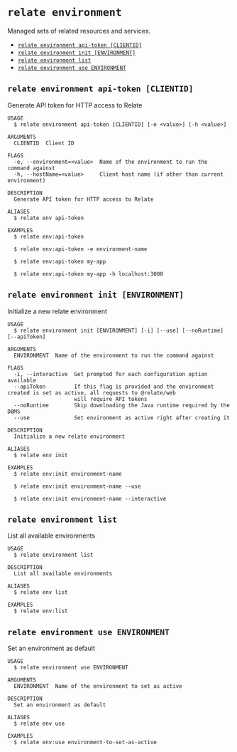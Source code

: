 `relate environment`
====================

Managed sets of related resources and services.

* [`relate environment api-token [CLIENTID]`](#relate-environment-api-token-clientid)
* [`relate environment init [ENVIRONMENT]`](#relate-environment-init-environment)
* [`relate environment list`](#relate-environment-list)
* [`relate environment use ENVIRONMENT`](#relate-environment-use-environment)

## `relate environment api-token [CLIENTID]`

Generate API token for HTTP access to Relate

```
USAGE
  $ relate environment api-token [CLIENTID] [-e <value>] [-h <value>]

ARGUMENTS
  CLIENTID  Client ID

FLAGS
  -e, --environment=<value>  Name of the environment to run the command against
  -h, --hostName=<value>     Client host name (if other than current environment)

DESCRIPTION
  Generate API token for HTTP access to Relate

ALIASES
  $ relate env api-token

EXAMPLES
  $ relate env:api-token

  $ relate env:api-token -e environment-name

  $ relate env:api-token my-app

  $ relate env:api-token my-app -h localhost:3000
```

## `relate environment init [ENVIRONMENT]`

Initialize a new relate environment

```
USAGE
  $ relate environment init [ENVIRONMENT] [-i] [--use] [--noRuntime] [--apiToken]

ARGUMENTS
  ENVIRONMENT  Name of the environment to run the command against

FLAGS
  -i, --interactive  Get prompted for each configuration option available
  --apiToken         If this flag is provided and the environment created is set as active, all requests to @relate/web
                     will require API tokens
  --noRuntime        Skip downloading the Java runtime required by the DBMS
  --use              Set environment as active right after creating it

DESCRIPTION
  Initialize a new relate environment

ALIASES
  $ relate env init

EXAMPLES
  $ relate env:init environment-name

  $ relate env:init environment-name --use

  $ relate env:init environment-name --interactive
```

## `relate environment list`

List all available environments

```
USAGE
  $ relate environment list

DESCRIPTION
  List all available environments

ALIASES
  $ relate env list

EXAMPLES
  $ relate env:list
```

## `relate environment use ENVIRONMENT`

Set an environment as default

```
USAGE
  $ relate environment use ENVIRONMENT

ARGUMENTS
  ENVIRONMENT  Name of the environment to set as active

DESCRIPTION
  Set an environment as default

ALIASES
  $ relate env use

EXAMPLES
  $ relate env:use environment-to-set-as-active
```
